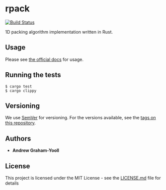 # rpack
[![Build Status](https://travis-ci.org/andrewgy8/rpack.svg?branch=master)](https://travis-ci.org/andrewgy8/rpack)

1D packing algorithm implementation written in Rust.

## Usage

Please see [the official docs](https://docs.rs/rpack/) for usage.

## Running the tests

	$ cargo test
	$ cargo clippy

## Versioning

We use [SemVer](http://semver.org/) for versioning. For the versions available, see the [tags on this repository](https://github.com/andrewgy8/rpack/tags). 

## Authors

* **Andrew Graham-Yooll** 

## License

This project is licensed under the MIT License - see the [LICENSE.md](LICENSE.md) file for details
